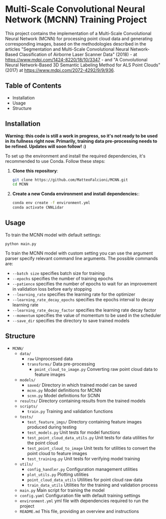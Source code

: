 # Multi-Scale Convolutional Neural Network (MCNN) Training Project

This project contains the implementation of a Multi-Scale Convolutional Neural Network (MCNN) for processing point cloud data and generating corresponding images, based on the methodologies described in the articles
"Segmentation and Multi-Scale Convolutional Neural Network-Based Classification of Airborne Laser
Scanner Data" (2018) - at https://www.mdpi.com/1424-8220/18/10/3347 - and "A Convolutional Neural Network-Based 3D Semantic
Labeling Method for ALS Point Clouds" (2017) at https://www.mdpi.com/2072-4292/9/9/936. 

## Table of Contents
- Installation
- Usage
- Structure

## Installation

**Warning: this code is still a work in progress, so it's not ready to be used in its fullness right now. Primarily, training data pre-processing needs to be refined. Updates will soon follow! :)** 

To set up the environment and install the required dependencies, it's recommended to use Conda. Follow these steps:
1. **Clone this repository**:

   ```bash
   git clone https://github.com/MatteoFalcioni/MCNN.git
   cd MCNN
   ```

2. **Create a new Conda environment and install dependencies:**:

    ```bash
   conda env create -f environment.yml
   conda activate CNNLidar
    ```


## Usage

To train the MCNN model with default settings:

    python main.py

To train the MCNN model with custom setting you can use the argument parser specify relevant command line arguments. The possible commands are:

- `--batch size`  specifies batch size for training
- `--epochs` specifies the number of training epochs
- `--patience` specifies the number of epochs to wait for an improvement in validation loss before early stopping
- `--learning_rate` specifies the learning rate for the optimizer
- `--learning_rate_decay_epochs` specifies the epochs interval to decay learning rate 
- `--learning_rate_decay_factor` specifies the learning rate decay factor
- `--momentum` specifies the value of momentum to be used in the scheduler
- `--save_dir` specifies the directory to save trained models

## Structure

- `MCNN/`
  - `data/`
    - `raw`           Unprocessed data
    -  `transforms/` Data pre-processing
       - `point_cloud_to_image.py` Converting raw point cloud data to feature images
  - `models/`
    - `saved/`                Directory in which trained model can be saved
    - `mcnn.py`                Model definitions for MCNN
    - `scnn.py`                 Model definitions for SCNN
  - `results/`                  Directory containing results from the trained models
  - `scripts/`
    - `train.py`                Training and validation functions
  - `tests/`
    - `test_feature_imgs/`      Directory containing feature images produced during testing 
    - `test_models.py`          Unit tests for model functions
    - `test_point_cloud_data_utils.py`     Unit tests for data utilities for the point cloud 
    - `test_point_cloud_to_image`      Unit tests for utilities to convert the point cloud to feature images
    - `test_training.py`        Unit tests for verifying model training
  - `utils/`
    - `config_handler.py`       Configuration management utilities
    - `plot_utils.py`           Plotting utilities
    - `point_cloud_data_utils`  Utilities for point cloud raw data
    - `train_data_utils`        Utilities for the training and validation process
  - `main.py`                   Main script for training the model
  - `config.yaml`              Configuration file with default training settings
  - `environment.yml`          yml file with dependencies required to run the project
  - `README.md`                 This file, providing an overview and instructions





